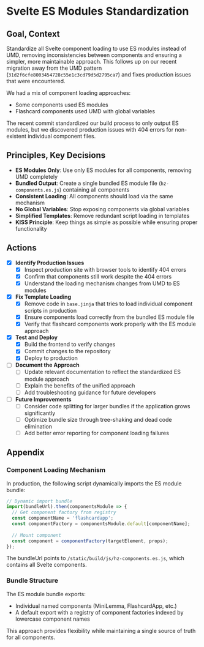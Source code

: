 # Svelte ES Modules Standardization

## Goal, Context

Standardize all Svelte component loading to use ES modules instead of UMD, removing inconsistencies between components and ensuring a simpler, more maintainable approach. This follows up on our recent migration away from the UMD pattern (`31d2f6cfe8003454728c55e1c3cd79d5d2795ca7`) and fixes production issues that were encountered.

We had a mix of component loading approaches:
- Some components used ES modules
- Flashcard components used UMD with global variables

The recent commit standardized our build process to only output ES modules, but we discovered production issues with 404 errors for non-existent individual component files.

## Principles, Key Decisions

- **ES Modules Only**: Use only ES modules for all components, removing UMD completely
- **Bundled Output**: Create a single bundled ES module file (`hz-components.es.js`) containing all components
- **Consistent Loading**: All components should load via the same mechanism
- **No Global Variables**: Stop exposing components via global variables
- **Simplified Templates**: Remove redundant script loading in templates
- **KISS Principle**: Keep things as simple as possible while ensuring proper functionality

## Actions

- [x] **Identify Production Issues**
  - [x] Inspect production site with browser tools to identify 404 errors
  - [x] Confirm that components still work despite the 404 errors
  - [x] Understand the loading mechanism changes from UMD to ES modules

- [x] **Fix Template Loading**
  - [x] Remove code in `base.jinja` that tries to load individual component scripts in production
  - [x] Ensure components load correctly from the bundled ES module file
  - [x] Verify that flashcard components work properly with the ES module approach

- [x] **Test and Deploy**
  - [x] Build the frontend to verify changes
  - [x] Commit changes to the repository
  - [x] Deploy to production

- [ ] **Document the Approach**
  - [ ] Update relevant documentation to reflect the standardized ES module approach
  - [ ] Explain the benefits of the unified approach
  - [ ] Add troubleshooting guidance for future developers

- [ ] **Future Improvements**
  - [ ] Consider code splitting for larger bundles if the application grows significantly
  - [ ] Optimize bundle size through tree-shaking and dead code elimination
  - [ ] Add better error reporting for component loading failures

## Appendix

### Component Loading Mechanism

In production, the following script dynamically imports the ES module bundle:

```javascript
// Dynamic import bundle
import(bundleUrl).then(componentsModule => {
  // Get component factory from registry
  const componentName = 'flashcardapp';
  const componentFactory = componentsModule.default[componentName];
  
  // Mount component
  const component = componentFactory(targetElement, props);
});
```

The bundleUrl points to `/static/build/js/hz-components.es.js`, which contains all Svelte components.

### Bundle Structure

The ES module bundle exports:
- Individual named components (MiniLemma, FlashcardApp, etc.)
- A default export with a registry of component factories indexed by lowercase component names

This approach provides flexibility while maintaining a single source of truth for all components.